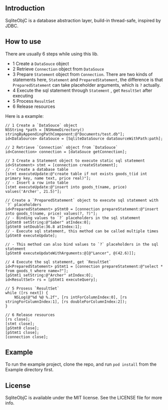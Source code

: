 ## Introduction
SqliteObjC is a database abstraction layer, build-in thread-safe, inspired by JDBC.

## How to use
There are usually 6 steps while using this lib.
- 1 Create a `DataSouce` object
- 2 Retrieve `Connection` object from `DataSouce`
- 3 Prepare `Statement` object from `Connection`. There are two kinds of statements here, 
`Statement`  and  `PreparedStatement`, the difference is that `PreparedStatement` can
take placeholder arguments, which is `?` actually.
- 4 Execute the sql statement through `Statement` , get `ResultSet` after executing
- 5 Process `ResultSet`
- 6 Release resources

Here is a example:
```
// 1 Create a `DataSouce` object
NSString *path = [NSHomeDirectory() stringByAppendingPathComponent:@"Documents/test.db"];
id<DataSource> dataSouce = [SqliteDataSource dataSourceWithPath:path];

// 2 Retrieve `Connection` object from `DataSouce`
id<Connection> connection = [dataSouce getConnection];

// 3 Create a Statement object to execute static sql statement
id<Statement> stmt = [connection createStatement];
// - Create a database table
[stmt executeUpdate:@"create table if not exists goods_t(id int primary key, name text, price real)"];
// - Insert a row into table
[stmt executeUpdate:@"insert into goods_t(name, price) values('Archer', 21.5)"];

// Create a `PreparedStatement` object to execute sql statement with `?` placeholders
id<PreparedStatement> pStmt0 = [connection prepareStatement:@"insert into goods_t(name, price) values(?, ?)"];
// - Binding values to `?` placeholders in the sql statement
[pStmt0 setString:@"Saber" atIndex:0];
[pStmt0 setDouble:36.8 atIndex:1];
// - Execute sql statement, this method can be called multiple times
[pStmt0 executeUpdate];

// - This method can also bind values to `?` placeholders in the sql statement
[pStmt0 executeUpdateWithArguments:@[@"Lancer", @(42.6)]];

// 4 Execute the sql statement, get `ResultSet`
id<PreparedStatement> pStmt1 = [connection prepareStatement:@"select * from goods_t where name=?"];
[pStmt1 setString:@"Archer" atIndex:0];
id<ResultSet> rs = [pStmt1 executeQuery];

// 5 Prosess `ResultSet`
while ([rs next]) {
    NSLog(@"%d %@ %.2f", [rs intForColumnIndex:0], [rs stringForColumnIndex:1], [rs doubleForColumnIndex:2]);
}

// 6 Release resources
[rs close];
[stmt close];
[pStmt0 close];
[pStmt1 close];
[connection close];
```

## Example

To run the example project, clone the repo, and run `pod install` from the Example directory first.

## License

SqliteObjC is available under the MIT license. See the LICENSE file for more info.
